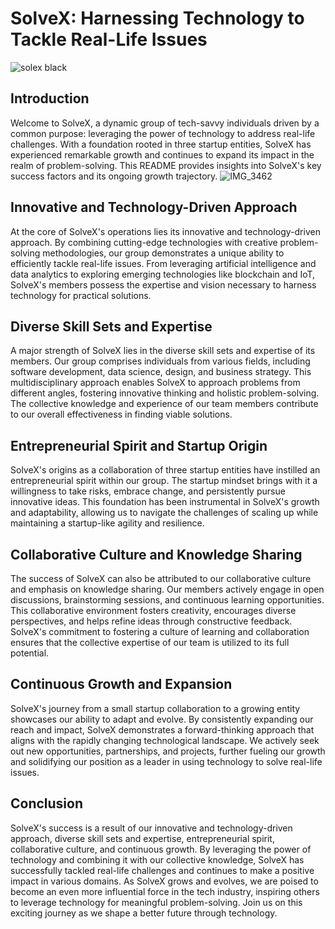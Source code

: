 # SolveX: Harnessing Technology to Tackle Real-Life Issues
![solex black](https://github.com/The-SolveX-Team/.github/assets/105167659/80363c03-a996-4720-a4d9-f5061524a31d)

## Introduction

Welcome to SolveX, a dynamic group of tech-savvy individuals driven by a common purpose: leveraging the power of technology to address real-life challenges. With a foundation rooted in three startup entities, SolveX has experienced remarkable growth and continues to expand its impact in the realm of problem-solving. This README provides insights into SolveX's key success factors and its ongoing growth trajectory.
![IMG_3462](https://github.com/The-SolveX-Team/.github/assets/105167659/d05a512d-be72-49bb-a272-7d6e7066c0a3)

## Innovative and Technology-Driven Approach

At the core of SolveX's operations lies its innovative and technology-driven approach. By combining cutting-edge technologies with creative problem-solving methodologies, our group demonstrates a unique ability to efficiently tackle real-life issues. From leveraging artificial intelligence and data analytics to exploring emerging technologies like blockchain and IoT, SolveX's members possess the expertise and vision necessary to harness technology for practical solutions.

## Diverse Skill Sets and Expertise

A major strength of SolveX lies in the diverse skill sets and expertise of its members. Our group comprises individuals from various fields, including software development, data science, design, and business strategy. This multidisciplinary approach enables SolveX to approach problems from different angles, fostering innovative thinking and holistic problem-solving. The collective knowledge and experience of our team members contribute to our overall effectiveness in finding viable solutions.

## Entrepreneurial Spirit and Startup Origin

SolveX's origins as a collaboration of three startup entities have instilled an entrepreneurial spirit within our group. The startup mindset brings with it a willingness to take risks, embrace change, and persistently pursue innovative ideas. This foundation has been instrumental in SolveX's growth and adaptability, allowing us to navigate the challenges of scaling up while maintaining a startup-like agility and resilience.

## Collaborative Culture and Knowledge Sharing

The success of SolveX can also be attributed to our collaborative culture and emphasis on knowledge sharing. Our members actively engage in open discussions, brainstorming sessions, and continuous learning opportunities. This collaborative environment fosters creativity, encourages diverse perspectives, and helps refine ideas through constructive feedback. SolveX's commitment to fostering a culture of learning and collaboration ensures that the collective expertise of our team is utilized to its full potential.

## Continuous Growth and Expansion

SolveX's journey from a small startup collaboration to a growing entity showcases our ability to adapt and evolve. By consistently expanding our reach and impact, SolveX demonstrates a forward-thinking approach that aligns with the rapidly changing technological landscape. We actively seek out new opportunities, partnerships, and projects, further fueling our growth and solidifying our position as a leader in using technology to solve real-life issues.

## Conclusion

SolveX's success is a result of our innovative and technology-driven approach, diverse skill sets and expertise, entrepreneurial spirit, collaborative culture, and continuous growth. By leveraging the power of technology and combining it with our collective knowledge, SolveX has successfully tackled real-life challenges and continues to make a positive impact in various domains. As SolveX grows and evolves, we are poised to become an even more influential force in the tech industry, inspiring others to leverage technology for meaningful problem-solving. Join us on this exciting journey as we shape a better future through technology.
